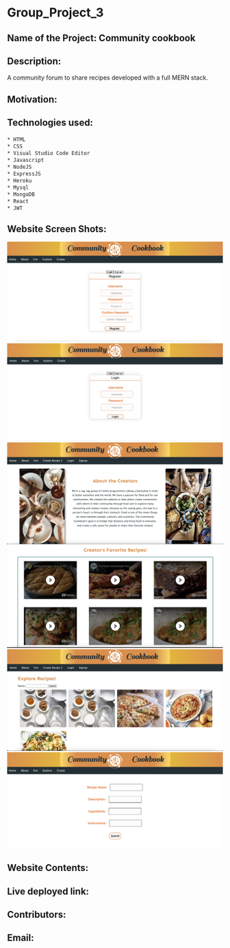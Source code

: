 # Group_Project_3

## Name of the Project: Community cookbook ##

## Description: ##
A community forum to share recipes developed with a full MERN stack.

## Motivation: ##


## Technologies used: ##
    * HTML
    * CSS
    * Visual Studio Code Editor
    * Javascript
    * NodeJS
    * ExpressJS
    * Heroku
    * Mysql
    * MongoDB
    * React
    * JWT 

## Website Screen Shots: ##
![image](./screenshots/screenshot-1.png)
![image](./screenshots/screenshot-2.png)
![image](./screenshots/screenshot-3.png)
![image](./screenshots/screenshot-4.png)
![image](./screenshots/screenshot-5.png)
![image](./screenshots/screenshot-6.png)

## Website Contents: ##



## Live deployed link: 


## Contributors:



## Email:



